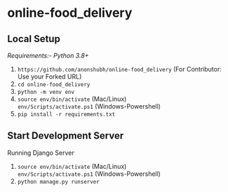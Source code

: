 # online-food_delivery


**Local Setup**
---
*Requirements:- Python 3.8+*<br>
1) `https://github.com/anonshubh/online-food_delivery`
(For Contributor: Use your Forked URL)
2) `cd online-food_delivery`
3) `python -m venv env`
4) `source env/bin/activate` (Mac/Linux)<br>
   `env/Scripts/activate.ps1` (Windows-Powershell)
5) `pip install -r requirements.txt`

Start Development Server<br>
---
Running Django Server
1) `source env/bin/activate` (Mac/Linux)<br>
   `env/Scripts/activate.ps1` (Windows-Powershell)
2) `python manage.py runserver`
